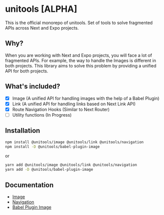 # unitools [ALPHA]

This is the official monorepo of unitools. Set of tools to solve fragmented APIs across Next and Expo projects.

## Why?

When you are working with Next and Expo projects, you will face a lot of fragmented APIs. For example, the way to handle the Images is different in both projects. This library aims to solve this problem by providing a unified API for both projects.

## What's included?

- [x] Image (A unified API for handling images with the help of a Babel Plugin)
- [x] Link (A unified API for handling links based on Next Link API)
- [x] Route Navigation Hooks (Similar to Next Router)
- [ ] Utility functions (In Progress)

## Installation

```bash
npm install @unitools/image @unitools/link @unitools/navigation
npm install -D @unitools/babel-plugin-image
```

or

```bash
yarn add @unitools/image @unitools/link @unitools/navigation
yarn add -D @unitools/babel-plugin-image
```

## Documentation

- [Image](packages/image/README.md)
- [Navigation](packages/navigation/README.md)
- [Babel Plugin Image](packages/babel-plugin-universal-image/README.md)
